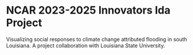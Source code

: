 # NCAR 2023-2025 Innovators Ida Project 
Visualizing social responses to climate change attributed flooding in south Louisiana. A project collaboration with Louisiana State University.

